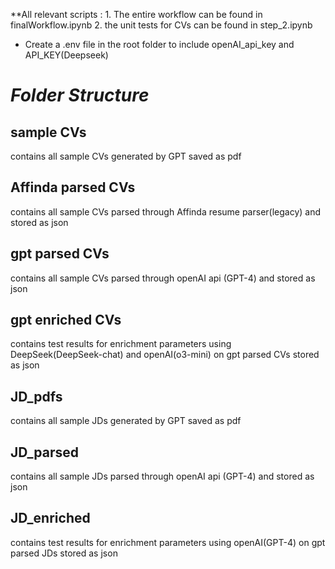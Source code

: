 **All relevant scripts :
    1. The entire workflow can be found in finalWorkflow.ipynb
    2. the unit tests for CVs can be found in step_2.ipynb
    
* Create a .env file in the root folder to include openAI_api_key and API_KEY(Deepseek)

# *Folder Structure*

## sample CVs

contains all sample CVs generated by GPT saved as pdf

## Affinda parsed CVs

contains all sample CVs parsed through Affinda resume parser(legacy) and stored as json

## gpt parsed CVs

contains all sample CVs parsed through openAI api (GPT-4) and stored as json 
 
## gpt enriched CVs

contains test results for enrichment parameters using DeepSeek(DeepSeek-chat) and openAI(o3-mini) on gpt parsed CVs stored as json

## JD_pdfs

contains all sample JDs generated by GPT saved as pdf

## JD_parsed

contains all sample JDs parsed through openAI api (GPT-4) and stored as json 

## JD_enriched

contains test results for enrichment parameters using openAI(GPT-4) on gpt parsed JDs stored as json


